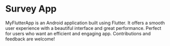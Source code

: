 # Survey App
MyFlutterApp is an Android application built using Flutter. 
It offers a smooth user experience with a beautiful interface and great performance. 
Perfect for users who want an efficient and engaging app. Contributions and feedback are welcome!
